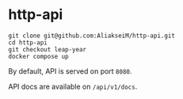 # http-api

```
git clone git@github.com:AliakseiM/http-api.git
cd http-api
git checkout leap-year
docker compose up
```

By default, API is served on port `8080`.

API docs are available on `/api/v1/docs`.